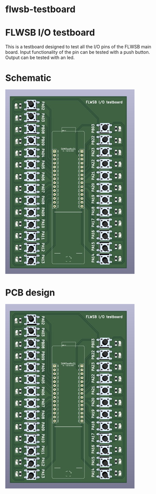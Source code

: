 # flwsb-testboard

# FLWSB I/O testboard
This is a testboard designed to test all the I/O pins of the FLWSB main board. 
Input functionality of the pin can be tested with a push button. Output can be tested with an led.

# Schematic
![FLWSB-testboard](assets/testboard.jpg 'Figuur 1: PCB design of the testboard')

# PCB design
![FLWSB-testboard](assets/testboard.jpg 'Figuur 1: PCB design of the testboard')
